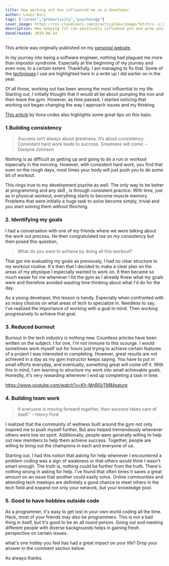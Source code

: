 ```yaml
---
title: How working out has influenced me as a developer
author: Lewis Kori
tags: ["career","productivity","psychology"]
cover_image: https://res.cloudinary.com/practicaldev/image/fetch/s--u_69avF7--/c_imagga_scale,f_auto,fl_progressive,h_420,q_auto,w_1000/https://res.cloudinary.com/practicaldev/image/fetch/s--GjyFBfuC--/c_imagga_scale%2Cf_auto%2Cfl_progressive%2Ch_420%2Cq_auto%2Cw_1000/https://thepracticaldev.s3.amazonaws.com/i/e9lyg282f6wxcu8rmd3y.jpg
description: How keeping fit can positively influence you and grow your career
dateCreated: 2019-08-14
---
```


This article was originally published on my [personal website](https://lewiskori.com/post/how-working-out-has-influenced-me-as-a-developer).

In my journey into being a software engineer, nothing had plagued me more than impostor syndrome. Especially at the beginning of my journey and even now, to a certain extent. Thankfully, I am managing to fix that. Some of the [techniques](https://lewiskori.com/post/continuous-improvementcontinuous-growth-as-a-developer) I use are highlighted here in a write up I did earlier on in the year.

Of all those, working out has been among the most influential to my life. Starting out, I initially thought that it would all be about pumping the iron and then leave the gym. However, as time passed, I started noticing that working out began changing the way I approach issues and my thinking.

[This article](https://dev.to/ilonacodes/how-to-stay-fit-physically-and-mentally-and-keep-coding-5a4p?utm_source=additional_box&utm_medium=internal&utm_campaign=regular&booster_org=) by Ilona codes also highlights some great tips on this topic.

### 1.Building consistency

>Success isn’t always about greatness. It’s about consistency. Consistent hard work leads to success. Greatness will come. – Dwayne Johnson

Nothing is as difficult as getting up and going to do a run or workout especially in the morning. However, with consistent hard work, you find that even on the rough days, most times your body will just push you to do some bit of workout.

 This rings true to my development psyche as well. The only way to be better at programming and any skill , is through consistent practice. With time, just as in physical workout, everything starts to become muscle memory. Problems that were initially a huge task to solve become simply, trivial and you start solving them without flinching.

### 2. Identifying my goals

I had a conversation with one of my friends where we were talking about the work out process. He then congratulated me on my consistency but then posed this question,
> What do you want to achieve by doing all this workout?

That got me evaluating my goals as previously, I had no clear structure to my workout routine. It's then that I decided to make a clear plan on the areas of my physique I especially wanted to work on. It then became so much easier for me whenever I hit the gym as I already Knew what my goals were and therefore avoided wasting time thinking about what I'd do for the day.

As a young developer, this lesson is handy. Especially when confronted with so many choices on what areas of tech to specialize in. Needless to say, I've realized the importance of working with a goal in mind. Then working progressively to achieve that goal.

### 3. Reduced burnout

Burnout in the tech industry is nothing new. Countless articles have been written on the subject. I for one, I'm not immune to this scourge.
I would sometimes work myself out for hours just trying to achieve certain features of a project I was interested in completing.
However, great results are not achieved in a day as my gym instructor keeps saying. You have to  put in small efforts everyday, and eventually, something great will come off it. 
With this in mind, I am learning to structure my work into small achievable goals. Honestly, it's very rewarding whenever I end up completing a task in time.

<https://www.youtube.com/watch?v=Kh-MnBlSrTM&feature>

### 4. Building team work

> If everyone is moving forward together, then success takes care of itself." – Henry Ford

I realized that the community of wellness built around the gym not only inspired me to push myself further, But also helped tremendously whenever others were low on spirit. Additionally, people were generally willing to help out new members to help them achieve success. Together, people are willing to bring out the champions in each and everyone of us.

Starting out, I had this notion that asking for help whenever I encountered a problem coding was a sign of weakness or that others would think I wasn't smart enough. 
The truth is, nothing could be further from the truth.
There's nothing wrong in asking for help. I've found that often times it saves a great amount on an issue that another could easily solve. Online communities and attending tech meetups are definitely a good chance to meet others in the tech field and expand not only your network, but your knowledge pool.

### 5. Good to have hobbies outside code

As a programmer, it's easy to get lost in your own world coding all the time.
Heck, most of your friends may also be programmers. This is not a bad thing in itself, but it's good to be an all round person. Going out and meeting different people with diverse backgrounds helps in gaining fresh perspective on certain issues.

what's one hobby you feel has had a great impact on your life?
Drop your answer in the comment section below.

As always thanks.
